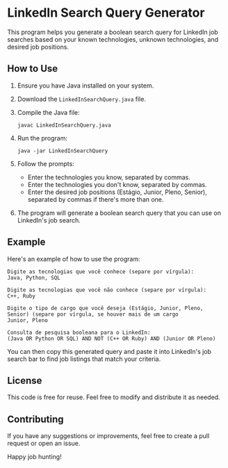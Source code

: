 
# LinkedIn Search Query Generator

This program helps you generate a boolean search query for LinkedIn job searches based on your known technologies, unknown technologies, and desired job positions.

## How to Use

1. Ensure you have Java installed on your system.

2. Download the `LinkedInSearchQuery.java` file.

3. Compile the Java file:
   ```
   javac LinkedInSearchQuery.java
   ```

4. Run the program:
   ```
   java -jar LinkedInSearchQuery
   ```

5. Follow the prompts:

   - Enter the technologies you know, separated by commas.
   - Enter the technologies you don't know, separated by commas.
   - Enter the desired job positions (Estágio, Junior, Pleno, Senior), separated by commas if there's more than one.

6. The program will generate a boolean search query that you can use on LinkedIn's job search.

## Example

Here's an example of how to use the program:

```
Digite as tecnologias que você conhece (separe por vírgula): 
Java, Python, SQL

Digite as tecnologias que você não conhece (separe por vírgula): 
C++, Ruby

Digite o tipo de cargo que você deseja (Estágio, Junior, Pleno, Senior) (separe por vírgula, se houver mais de um cargo
Junior, Pleno

Consulta de pesquisa booleana para o LinkedIn:
(Java OR Python OR SQL) AND NOT (C++ OR Ruby) AND (Junior OR Pleno)
```

You can then copy this generated query and paste it into LinkedIn's job search bar to find job listings that match your criteria.

## License

This code is free for reuse. Feel free to modify and distribute it as needed.

## Contributing

If you have any suggestions or improvements, feel free to create a pull request or open an issue.

Happy job hunting!
